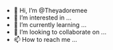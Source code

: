 - 👋 Hi, I’m @Theyadoremee
- 👀 I’m interested in ...
- 🌱 I’m currently learning ...
- 💞️ I’m looking to collaborate on ...
- 📫 How to reach me ...

<!---
Theyadoremee/Theyadoremee is a ✨ special ✨ repository because its `README.md` (this file) appears on your GitHub profile.
You can click the Preview link to take a look at your changes.
--->
